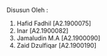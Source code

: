 Disusun Oleh :

1. Hafid Fadhil [A2.1900075]
2. Inar [A2.1900082]
3. Jamaludin M.A [A2.1900090]
4. Zaid Dzulfiqar [A2.1900190]
